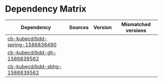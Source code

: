 # Dependency Matrix

Dependency | Sources | Version | Mismatched versions
---------- | ------- | ------- | -------------------
[cb-kubecd/bdd-spring-1586838490](https://github.com/cb-kubecd/bdd-spring-1586838490.git) |  | []() | 
[cb-kubecd/bdd-gh-1586839562](https://github.com/cb-kubecd/bdd-gh-1586839562.git) |  | []() | 
[cb-kubecd/bdd-sbhg-1586839562](https://github.com/cb-kubecd/bdd-sbhg-1586839562.git) |  | []() | 
